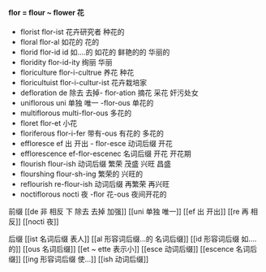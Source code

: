 #### flor = flour ~ flower 花

- florist flor-ist 花卉研究者 种花的
- floral flor-al 如花的 花的
- florid flor-id id 如....的 如花的 鲜艳的的 华丽的
- floridity flor-id-ity 绚丽 华丽
- floriculture flor-i-cultrue 养花 种花 
- floricultuist flor-i-cultur-ist 花卉栽培家
- defloration  de 除去 去掉- flor-ation  摘花 采花 奸污处女
- uniflorous uni 单独 唯一 -flor-ous  单花的
- multiflorous multi-flor-ous 多花的 
- floret  flor-et 小花
- floriferous flor-i-fer 带有-ous 有花的  多花的
- effloresce ef 出 开出 - flor-esce 动词后缀 开花
- efflorescence ef-flor-escenec 名词后缀 开花 开花期
- flourish flour-ish 动词后缀 繁荣 茂盛 兴旺 昌盛
- flourshing flour-sh-ing  繁荣的  兴旺的
- reflourish re-flour-ish 动词后缀  再繁荣 再兴旺
- noctiflorous nocti 夜 -flor 花-ous 夜间开花的


前缀
[[de   非 相反 下 除去 去掉 加强]]
[[uni 单独 唯一]]
[[ef 出 开出]]
[[re  再  相反]]
[[nocti 夜]]

后缀
[[ist  名词后缀 表人]]
[[al 形容词后缀...的 名词后缀]]
[[id 形容词后缀 如....的]]
[[ous 名词后缀]]
[[et  ~ ette 表示小]]
[[esce 动词后缀]]
[[escence 名词后缀]]
[[ing 形容词后缀  使...]]
[[ish 动词后缀]]
